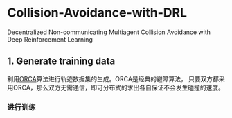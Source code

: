 # Collision-Avoidance-with-DRL
Decentralized Non-communicating Multiagent Collision Avoidance with Deep Reinforcement Learning

## 1. Generate training data
  利用[ORCA](http://www.meltycriss.com/2017/01/14/paper-orca/)算法进行轨迹数据集的生成。ORCA是经典的避障算法， 
  只要双方都采用ORCA，那么双方无需通信，即可分布式的求出各自保证不会发生碰撞的速度。

### 进行训练

